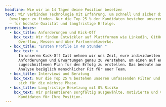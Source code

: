 ```yaml
---
headline: Wie wir in 14 Tagen deine Position besetzen
text: Wir verbinden Technologie mit Erfahrung, um schnell und sicher die besten
  Developer zu finden. Nur die Top 25 % der Kandidaten bestehen unseren Prozess
  – für höchste Qualität und langfristige Erfolge.
process_boxes:
  - box_title: Anforderungen und Kick-Off
    box_text: Wir finden Entwickler auf Plattformen wie LinkedIn, GitHub, Stack
      Overflow, Messen und über Partnernetzwerke.
  - box_title: "Ersten Profile in 48 Stunden "
    box_text: >
      In unserem Kick-Off Call nehmen wir uns Zeit, eure individuellen
      Anforderungen und Erwartungen genau zu verstehen, um einen auf euch
      zugeschnittenen Plan für den Erfolg zu erstellen. Das bedeute auch eine
      Analyse bezüglich menschlicher Fit für euer Team. 
  - box_title: Interviews und Beratung
    box_text: Nur die Top 25 % bestehen unseren umfassenden Filter und qualifizieren
      sich für die nächste Phase.
  - box_title: Langfristige Besetzung mit 0% Risiko
    box_text: Wir präsentieren sorgfältig ausgewählte, motivierte und vorbereitete
      Kandidaten für Ihre Position.
---
```

